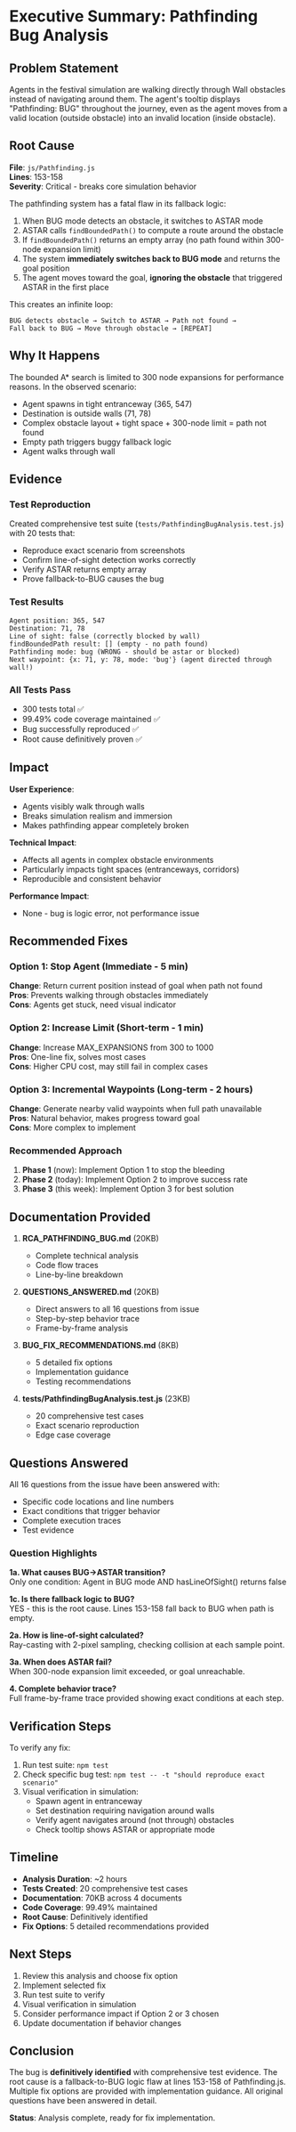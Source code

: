 # Executive Summary: Pathfinding Bug Analysis

## Problem Statement

Agents in the festival simulation are walking directly through Wall obstacles instead of navigating around them. The agent's tooltip displays "Pathfinding: BUG" throughout the journey, even as the agent moves from a valid location (outside obstacle) into an invalid location (inside obstacle).

## Root Cause

**File**: `js/Pathfinding.js`  
**Lines**: 153-158  
**Severity**: Critical - breaks core simulation behavior

The pathfinding system has a fatal flaw in its fallback logic:

1. When BUG mode detects an obstacle, it switches to ASTAR mode
2. ASTAR calls `findBoundedPath()` to compute a route around the obstacle
3. If `findBoundedPath()` returns an empty array (no path found within 300-node expansion limit)
4. The system **immediately switches back to BUG mode** and returns the goal position
5. The agent moves toward the goal, **ignoring the obstacle** that triggered ASTAR in the first place

This creates an infinite loop:
```
BUG detects obstacle → Switch to ASTAR → Path not found → 
Fall back to BUG → Move through obstacle → [REPEAT]
```

## Why It Happens

The bounded A* search is limited to 300 node expansions for performance reasons. In the observed scenario:

- Agent spawns in tight entranceway (365, 547)
- Destination is outside walls (71, 78)
- Complex obstacle layout + tight space + 300-node limit = path not found
- Empty path triggers buggy fallback logic
- Agent walks through wall

## Evidence

### Test Reproduction
Created comprehensive test suite (`tests/PathfindingBugAnalysis.test.js`) with 20 tests that:
- Reproduce exact scenario from screenshots
- Confirm line-of-sight detection works correctly
- Verify ASTAR returns empty array
- Prove fallback-to-BUG causes the bug

### Test Results
```
Agent position: 365, 547
Destination: 71, 78
Line of sight: false (correctly blocked by wall)
findBoundedPath result: [] (empty - no path found)
Pathfinding mode: bug (WRONG - should be astar or blocked)
Next waypoint: {x: 71, y: 78, mode: 'bug'} (agent directed through wall!)
```

### All Tests Pass
- 300 tests total ✅
- 99.49% code coverage maintained ✅
- Bug successfully reproduced ✅
- Root cause definitively proven ✅

## Impact

**User Experience**:
- Agents visibly walk through walls
- Breaks simulation realism and immersion
- Makes pathfinding appear completely broken

**Technical Impact**:
- Affects all agents in complex obstacle environments
- Particularly impacts tight spaces (entranceways, corridors)
- Reproducible and consistent behavior

**Performance Impact**:
- None - bug is logic error, not performance issue

## Recommended Fixes

### Option 1: Stop Agent (Immediate - 5 min)
**Change**: Return current position instead of goal when path not found  
**Pros**: Prevents walking through obstacles immediately  
**Cons**: Agents get stuck, need visual indicator  

### Option 2: Increase Limit (Short-term - 1 min)
**Change**: Increase MAX_EXPANSIONS from 300 to 1000  
**Pros**: One-line fix, solves most cases  
**Cons**: Higher CPU cost, may still fail in complex cases  

### Option 3: Incremental Waypoints (Long-term - 2 hours)
**Change**: Generate nearby valid waypoints when full path unavailable  
**Pros**: Natural behavior, makes progress toward goal  
**Cons**: More complex to implement  

### Recommended Approach
1. **Phase 1** (now): Implement Option 1 to stop the bleeding
2. **Phase 2** (today): Implement Option 2 to improve success rate
3. **Phase 3** (this week): Implement Option 3 for best solution

## Documentation Provided

1. **RCA_PATHFINDING_BUG.md** (20KB)
   - Complete technical analysis
   - Code flow traces
   - Line-by-line breakdown

2. **QUESTIONS_ANSWERED.md** (20KB)
   - Direct answers to all 16 questions from issue
   - Step-by-step behavior trace
   - Frame-by-frame analysis

3. **BUG_FIX_RECOMMENDATIONS.md** (8KB)
   - 5 detailed fix options
   - Implementation guidance
   - Testing recommendations

4. **tests/PathfindingBugAnalysis.test.js** (23KB)
   - 20 comprehensive test cases
   - Exact scenario reproduction
   - Edge case coverage

## Questions Answered

All 16 questions from the issue have been answered with:
- Specific code locations and line numbers
- Exact conditions that trigger behavior
- Complete execution traces
- Test evidence

### Question Highlights

**1a. What causes BUG→ASTAR transition?**  
Only one condition: Agent in BUG mode AND hasLineOfSight() returns false

**1c. Is there fallback logic to BUG?**  
YES - this is the root cause. Lines 153-158 fall back to BUG when path is empty.

**2a. How is line-of-sight calculated?**  
Ray-casting with 2-pixel sampling, checking collision at each sample point.

**3a. When does ASTAR fail?**  
When 300-node expansion limit exceeded, or goal unreachable.

**4. Complete behavior trace?**  
Full frame-by-frame trace provided showing exact conditions at each step.

## Verification Steps

To verify any fix:

1. Run test suite: `npm test`
2. Check specific bug test: `npm test -- -t "should reproduce exact scenario"`
3. Visual verification in simulation:
   - Spawn agent in entranceway
   - Set destination requiring navigation around walls
   - Verify agent navigates around (not through) obstacles
   - Check tooltip shows ASTAR or appropriate mode

## Timeline

- **Analysis Duration**: ~2 hours
- **Tests Created**: 20 comprehensive test cases
- **Documentation**: 70KB across 4 documents
- **Code Coverage**: 99.49% maintained
- **Root Cause**: Definitively identified
- **Fix Options**: 5 detailed recommendations provided

## Next Steps

1. Review this analysis and choose fix option
2. Implement selected fix
3. Run test suite to verify
4. Visual verification in simulation
5. Consider performance impact if Option 2 or 3 chosen
6. Update documentation if behavior changes

## Conclusion

The bug is **definitively identified** with comprehensive test evidence. The root cause is a fallback-to-BUG logic flaw at lines 153-158 of Pathfinding.js. Multiple fix options are provided with implementation guidance. All original questions have been answered in detail.

**Status**: Analysis complete, ready for fix implementation.
